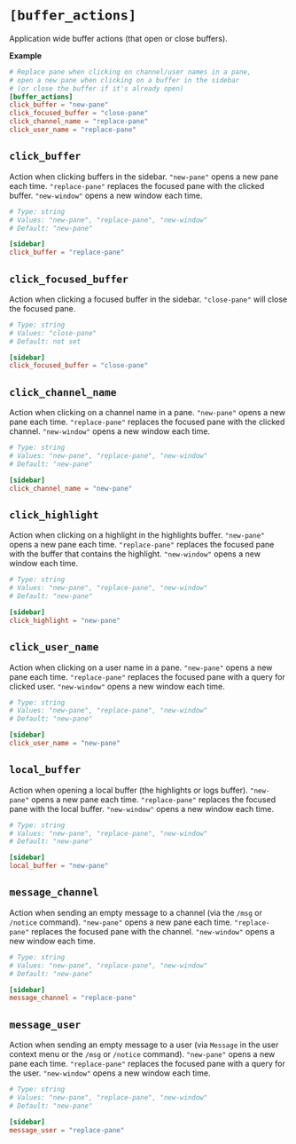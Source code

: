 # `[buffer_actions]`

Application wide buffer actions (that open or close buffers).

**Example**

```toml
# Replace pane when clicking on channel/user names in a pane,
# open a new pane when clicking on a buffer in the sidebar
# (or close the buffer if it's already open)
[buffer_actions]
click_buffer = "new-pane"
click_focused_buffer = "close-pane"
click_channel_name = "replace-pane"
click_user_name = "replace-pane"
```

## `click_buffer`

Action when clicking buffers in the sidebar. `"new-pane"` opens a new pane each time. `"replace-pane"` replaces the focused pane with the clicked buffer. `"new-window"` opens a new window each time.

```toml
# Type: string
# Values: "new-pane", "replace-pane", "new-window"
# Default: "new-pane"

[sidebar]
click_buffer = "replace-pane"
```

## `click_focused_buffer`

Action when clicking a focused buffer in the sidebar. `"close-pane"` will close the focused pane.

```toml
# Type: string
# Values: "close-pane"
# Default: not set

[sidebar]
click_focused_buffer = "close-pane"
```

## `click_channel_name`

Action when clicking on a channel name in a pane. `"new-pane"` opens a new pane each time. `"replace-pane"` replaces the focused pane with the clicked channel. `"new-window"` opens a new window each time.

```toml
# Type: string
# Values: "new-pane", "replace-pane", "new-window"
# Default: "new-pane"

[sidebar]
click_channel_name = "new-pane"
```

## `click_highlight`

Action when clicking on a highlight in the highlights buffer. `"new-pane"` opens a new pane each time. `"replace-pane"` replaces the focused pane with the buffer that contains the highlight. `"new-window"` opens a new window each time.

```toml
# Type: string
# Values: "new-pane", "replace-pane", "new-window"
# Default: "new-pane"

[sidebar]
click_highlight = "new-pane"
```

## `click_user_name`

Action when clicking on a user name in a pane. `"new-pane"` opens a new pane each time. `"replace-pane"` replaces the focused pane with a query for clicked user. `"new-window"` opens a new window each time.

```toml
# Type: string
# Values: "new-pane", "replace-pane", "new-window"
# Default: "new-pane"

[sidebar]
click_user_name = "new-pane"
```

## `local_buffer`

Action when opening a local buffer (the highlights or logs buffer). `"new-pane"` opens a new pane each time. `"replace-pane"` replaces the focused pane with the local buffer. `"new-window"` opens a new window each time.

```toml
# Type: string
# Values: "new-pane", "replace-pane", "new-window"
# Default: "new-pane"

[sidebar]
local_buffer = "new-pane"
```

## `message_channel`

Action when sending an empty message to a channel (via the `/msg` or `/notice` command). `"new-pane"` opens a new pane each time. `"replace-pane"` replaces the focused pane with the channel. `"new-window"` opens a new window each time.

```toml
# Type: string
# Values: "new-pane", "replace-pane", "new-window"
# Default: "new-pane"

[sidebar]
message_channel = "replace-pane"
```

## `message_user`

Action when sending an empty message to a user (via `Message` in the user context menu or the `/msg` or `/notice` command). `"new-pane"` opens a new pane each time. `"replace-pane"` replaces the focused pane with a query for the user. `"new-window"` opens a new window each time.

```toml
# Type: string
# Values: "new-pane", "replace-pane", "new-window"
# Default: "new-pane"

[sidebar]
message_user = "replace-pane"
```
